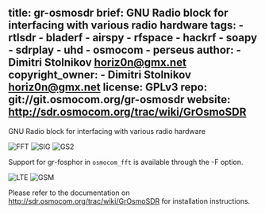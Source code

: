 title: gr-osmosdr
brief: GNU Radio block for interfacing with various radio hardware
tags:
    - rtlsdr
    - bladerf
    - airspy
    - rfspace
    - hackrf
    - soapy
    - sdrplay
    - uhd
    - osmocom
    - perseus
author:
    - Dimitri Stolnikov <horiz0n@gmx.net>
copyright_owner:
    - Dimitri Stolnikov <horiz0n@gmx.net>
license: GPLv3
repo: git://git.osmocom.org/gr-osmosdr
website: http://sdr.osmocom.org/trac/wiki/GrOsmoSDR
---
GNU Radio block for interfacing with various radio hardware

![FFT](http://sdr.osmocom.org/trac/raw-attachment/wiki/GrOsmoSDR/fft-lte.png "osmocom_fft")
![SIG](http://sdr.osmocom.org/trac/raw-attachment/wiki/GrOsmoSDR/siggen-gsm.png "osmocom_siggen")
![GS2](http://sdr.osmocom.org/trac/raw-attachment/wiki/GrOsmoSDR/gsm-hackrf-8M.png "osmocom_siggen with hackrf")

Support for gr-fosphor in `osmocom_fft` is available through the -F option.

![LTE](http://sdr.osmocom.org/trac/raw-attachment/wiki/GrOsmoSDR/fosphor.png "LTE")
![GSM](http://sdr.osmocom.org/trac/raw-attachment/wiki/GrOsmoSDR/fosphor2.png "GSM")

Please refer to the documentation on http://sdr.osmocom.org/trac/wiki/GrOsmoSDR
for installation instructions.
